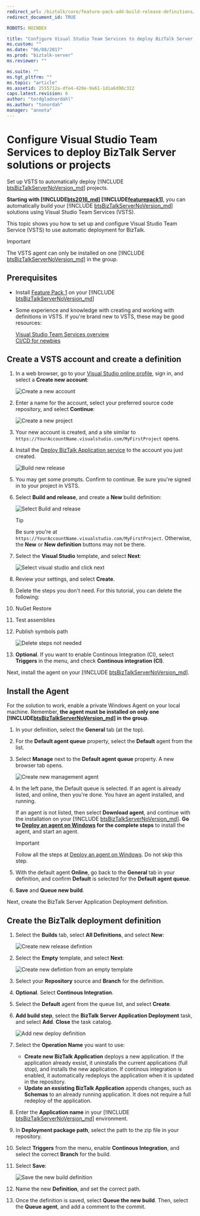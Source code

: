 ```yaml
---
redirect_url: /biztalk/core/feature-pack-add-build-release-definitions/
redirect_document_id: TRUE

ROBOTS: NOINDEX

title: "Configure Visual Studio Team Services to deploy BizTalk Server solutions or projects | Microsoft Docs"
ms.custom: ""
ms.date: "06/08/2017"
ms.prod: "biztalk-server"
ms.reviewer: ""

ms.suite: ""
ms.tgt_pltfrm: ""
ms.topic: "article"
ms.assetid: 2555712a-dfe4-420e-9a61-1d1a6d98c322
caps.latest.revision: 6
author: "tordgladnordahl"
ms.author: "tonordah"
manager: "anneta"
---
```

# Configure Visual Studio Team Services to deploy BizTalk Server solutions or projects
Set up VSTS to automatically deploy [!INCLUDE [btsBizTalkServerNoVersion_md](../includes/btsbiztalkservernoversion-md.md)] projects. 

<strong>Starting with <!-- BEGIN ERROR INCLUDE: Unable to resolve [!INCLUDE[bts2016_md](../includes/bts2016-md.md)]: Path(D:/a/1/s/target_repo/biztalk/core/configure-visual-studio-team-services-to-deploy-biztalk-solutions-or-projects.md) contains invalid char.
Parameter name: path -->[!INCLUDE[bts2016_md](../includes/bts2016-md.md)]<!--END ERROR INCLUDE --> <!-- BEGIN ERROR INCLUDE: Unable to resolve [!INCLUDE[featurepack1](../includes/featurepack1.md)]: Path(D:/a/1/s/target_repo/biztalk/core/configure-visual-studio-team-services-to-deploy-biztalk-solutions-or-projects.md) contains invalid char.
Parameter name: path -->[!INCLUDE[featurepack1](../includes/featurepack1.md)]<!--END ERROR INCLUDE --></strong>, you can automatically build your [!INCLUDE [btsBizTalkServerNoVersion_md](../includes/btsbiztalkservernoversion-md.md)] solutions using Visual Studio Team Services (VSTS). 

This topic shows you how to set up and configure Visual Studio Team Service (VSTS) to use automatic deployment for BizTalk. 

> [!IMPORTANT]
> The VSTS agent can only be installed on one [!INCLUDE [btsBizTalkServerNoVersion_md](../includes/btsbiztalkservernoversion-md.md)] in the group. 

## Prerequisites

* Install [Feature Pack 1](https://www.microsoft.com/download/details.aspx?id=55100) on your [!INCLUDE [btsBizTalkServerNoVersion_md](../includes/btsbiztalkservernoversion-md.md)]
* Some experience and knowledge with creating and working with definitions in VSTS. If you're brand new to VSTS, these may be good resources: 

  [Visual Studio Team Services overview](https://www.visualstudio.com/docs/overview)  
  [CI/CD for newbies](https://www.visualstudio.com/docs/build/get-started/ci-cd-part-1)


## Create a VSTS account and create a definition

1. In a web browser, go to your [Visual Studio online profile](https://app.vsaex.visualstudio.com/go/profile), sign in, and select a **Create new account**:

    ![Create a new account](../core/media/create-a-new-account.png)

2. Enter a name for the account, select your preferred source code repository, and select **Continue**:

    ![Create a new project](../core/media/create-a-new-project.png)

3. Your new account is created, and a site similar to `https://YourAccountName.visualstudio.com/MyFirstProject` opens.

4. Install the [Deploy BizTalk Application service](https://marketplace.visualstudio.com/items?itemName=ms-biztalk.deploy-biztalk-application) to the account you just created.

    ![Build new release](../core/media/build-new-release.png)

5. You may get some prompts. Confirm to continue. Be sure you're signed in to your project in VSTS.

6. Select **Build and release**, and create a **New** build definition:

    ![Select Build and release](../core/media/select-build-and-release.png)

    > [!TIP]
    > Be sure you're at `https://YourAccountName.visualstudio.com/MyFirstProject`. Otherwise, the **New** or **New definition** buttons may not be there. 

7. Select the **Visual Studio** template, and select **Next**:

    ![Select visual studio and click next](../core/media/select-visual-studio-and-click-next.png)

8. Review your settings, and select **Create**.

9. Delete the steps you don't need. For this tutorial, you can delete the following: 
10. NuGet Restore
11. Test assemblies
12. Publish symbols path 

      ![Delete steps not needed](../core/media/delete-steps-not-needed.png)

13. **Optional**. If you want to enable Continous Integration (CI), select **Triggers** in the menu, and check **Continous integration (CI)**.

Next, install the agent on your [!INCLUDE [btsBizTalkServerNoVersion_md](../includes/btsbiztalkservernoversion-md.md)]. 

## Install the Agent

For the solution to work, enable a private Windows Agent on your local machine. Remember, <strong>the agent must be installed on only one <!-- BEGIN ERROR INCLUDE: Unable to resolve [!INCLUDE[btsBizTalkServerNoVersion_md](../includes/btsbiztalkservernoversion-md.md)]: Path(D:/a/1/s/target_repo/biztalk/core/configure-visual-studio-team-services-to-deploy-biztalk-solutions-or-projects.md) contains invalid char.
Parameter name: path -->[!INCLUDE[btsBizTalkServerNoVersion_md](../includes/btsbiztalkservernoversion-md.md)]<!--END ERROR INCLUDE --> in the group</strong>. 

1. In your definition, select the **General** tab (at the top).
2. For the **Default agent queue** property, select the **Default** agent from the list. 
3. Select **Manage** next to the **Default agent queue** property. A new browser tab opens.

    ![Create new management agent](../core/media/create-new-management-agent.png)

4. In the left pane, the Default queue is selected. If an agent is already listed, and online, then you're done. You have an agent installed, and running. 

    If an agent is not listed, then select <strong>Download agent</strong>, and continue with the installation on your [!INCLUDE [btsBizTalkServerNoVersion_md](../includes/btsbiztalkservernoversion-md.md)]. <strong>Go to <a href="https://www.visualstudio.com/docs/build/actions/agents/v2-windows" data-raw-source="[Deploy an agent on Windows](https://www.visualstudio.com/docs/build/actions/agents/v2-windows)">Deploy an agent on Windows</a> for the complete steps</strong> to install the agent, and start an agent. 

    > [!IMPORTANT]
    > Follow all the steps at [Deploy an agent on Windows](https://www.visualstudio.com/docs/build/actions/agents/v2-windows). Do not skip this step. 

5. With the default agent **Online**, go back to the **General** tab in your definition, and confirm **Default** is selected for the **Default agent queue**.
6. **Save** and **Queue new build**.

Next, create the BizTalk Server Application Deployment definition.

## Create the BizTalk deployment definition

1. Select the **Builds** tab, select **All Definitions**, and select **New**:

    ![Create new release defintion](../core/media/create-new-release-defintion.png)

2. Select the **Empty** template, and select **Next**:

    ![Create new defintion from an empty template](../core/media/create-new-defintion-from-an-empty-template.png)

3. Select your **Repository** source and **Branch** for the definition.
4. **Optional**. Select **Continous Integration**.
5. Select the **Default** agent from the queue list, and select **Create**.
6. **Add build step**, select the **BizTalk Server Application Deployment** task, and select **Add**. **Close** the task catalog.

    ![Add new deploy definition](../core/media/add-new-deploy-definition.png)

7. Select the **Operation Name** you want to use:
    * **Create new BizTalk Application** deploys a new application. If the application already exsist, it uninstalls the current applications (full stop), and installs the new application. If continous integration is enabled, it automatically redeploys the application when it is updated in the repository.
    * **Update an exsisting BizTalk Application** appends changes, such as **Schemas** to an already running application. It does not require a full redeploy of the application.
8. Enter the <strong>Application name</strong> in your [!INCLUDE [btsBizTalkServerNoVersion_md](../includes/btsbiztalkservernoversion-md.md)] environment.
9. In **Deployment package path**, select the path to the zip file in your repository.
10. Select **Triggers** from the menu, enable **Continous Integration**, and select the correct **Branch** for the build.
11. Select **Save**:

    ![Save the new build definition](../core/media/save-the-new-build-definition.png)

12. Name the new **Definition**, and set the correct path. 
13. Once the definition is saved, select **Queue the new build**. Then, select the **Queue agent**, and add a comment to the commit.
